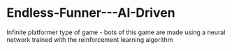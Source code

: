 # Endless-Funner---AI-Driven
Infinite platformer type of game - bots of this game are made using a neural network trained with the reinforcement learning algorithm
